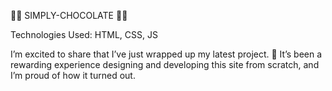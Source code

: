🍫🌟 SIMPLY-CHOCOLATE 🌟🍫

Technologies Used: HTML, CSS, JS

I’m excited to share that I’ve just wrapped up my latest project. 🍫
It’s been a rewarding experience designing and developing this site from scratch, and I’m proud of how it turned out.
